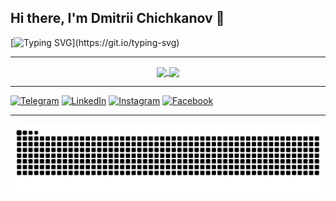 ## Hi there, I'm Dmitrii Chichkanov 👋

[![Typing SVG](https://readme-typing-svg.herokuapp.com?color=%2336BCF7&lines=Welcome+to+my+GitHub+profile+!)](https://git.io/typing-svg)
___
<div align="center">
<a href="https://github.com/mrdamos69/mrdamos69">
  <img align="center" src="https://github-readme-stats.vercel.app/api/top-langs/?username=mrdamos69&theme=dracula&hide_langs_below=1" />
</a>
<a href="https://github.com/mrdamos69/mrdamos69">
<img align="center" src="https://github-readme-stats.vercel.app/api?username=mrdamos69&show_icons=true&theme=dracula"
</a>
</div>

___

[![Telegram](https://img.shields.io/badge/Telegram-2CA5E0?style=for-the-badge&logo=telegram&logoColor=white)](https://t.me/mrdamos69)
[![LinkedIn](https://img.shields.io/badge/linkedin-%230077B5.svg?style=for-the-badge&logo=linkedin&logoColor=white)](https://www.linkedin.com/in/dmitrii-chichkanov-29a23a256/)
[![Instagram](https://img.shields.io/badge/Instagram-1877F2?style=for-the-badge&logo=instagram&logoColor=white)](https://www.instagram.com/mrdamos69/)
[![Facebook](https://img.shields.io/badge/Facebook-1877F2?style=for-the-badge&logo=facebook&logoColor=white)](https://www.facebook.com/dmitry.chichkanov.5)
___
  

![Snake animation](https://github.com/mrdamos69/mrdamos69/blob/1a85371c809651dbd9ae47efdaeaf943b880f40a/github-contribution-grid-snake.svg)
